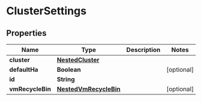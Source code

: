 

# ClusterSettings


## Properties

Name | Type | Description | Notes
------------ | ------------- | ------------- | -------------
**cluster** | [**NestedCluster**](NestedCluster.md) |  | 
**defaultHa** | **Boolean** |  |  [optional]
**id** | **String** |  | 
**vmRecycleBin** | [**NestedVmRecycleBin**](NestedVmRecycleBin.md) |  |  [optional]



